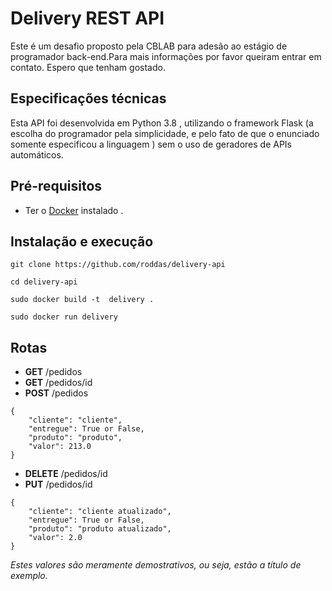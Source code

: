 # Delivery REST API

Este é um desafio proposto pela CBLAB para adesão ao estágio de programador back-end.Para mais informações por favor queiram entrar em contato. Espero que tenham gostado.

## Especificações técnicas

Esta API foi desenvolvida em Python 3.8 , utilizando o framework Flask (a escolha do programador pela simplicidade, e pelo fato de que o enunciado somente especificou a linguagem ) sem o uso de geradores de APIs automáticos. 

## Pré-requisitos

* Ter o [Docker](https://www.docker.com/) instalado .

## Instalação e execução

```
git clone https://github.com/roddas/delivery-api

cd delivery-api

sudo docker build -t  delivery .

sudo docker run delivery

```

## Rotas

* **GET** /pedidos
* **GET** /pedidos/id
* **POST** /pedidos
```
{
    "cliente": "cliente", 
    "entregue": True or False,  
    "produto": "produto", 
    "valor": 213.0
}
```
* **DELETE** /pedidos/id
* **PUT** /pedidos/id
```
{
    "cliente": "cliente atualizado", 
    "entregue": True or False,  
    "produto": "produto atualizado", 
    "valor": 2.0
}
```
*Estes valores são meramente demostrativos, ou seja, estão a título de exemplo.*
